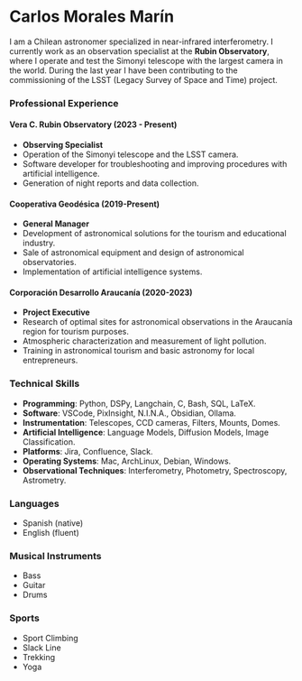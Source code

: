 # Carlos Morales Marín

I am a Chilean astronomer specialized in near-infrared interferometry. I currently work as an observation specialist at the **Rubin Observatory**, where I operate and test the Simonyi telescope with the largest camera in the world. During the last year I have been contributing to the commissioning of the LSST (Legacy Survey of Space and Time) project.

### Professional Experience

#### Vera C. Rubin Observatory (2023 - Present)
- **Observing Specialist**
- Operation of the Simonyi telescope and the LSST camera.
- Software developer for troubleshooting and improving procedures with artificial intelligence.
- Generation of night reports and data collection.

#### Cooperativa Geodésica (2019-Present)
- **General Manager**
- Development of astronomical solutions for the tourism and educational industry.
- Sale of astronomical equipment and design of astronomical observatories.
- Implementation of artificial intelligence systems.

#### Corporación Desarrollo Araucanía (2020-2023)
- **Project Executive**
- Research of optimal sites for astronomical observations in the Araucanía region for tourism purposes.
- Atmospheric characterization and measurement of light pollution.
- Training in astronomical tourism and basic astronomy for local entrepreneurs.

### Technical Skills

- **Programming**: Python, DSPy, Langchain, C, Bash, SQL, LaTeX.
- **Software**: VSCode, PixInsight, N.I.N.A., Obsidian, Ollama.
- **Instrumentation**: Telescopes, CCD cameras, Filters, Mounts, Domes.
- **Artificial Intelligence**: Language Models, Diffusion Models, Image Classification.
- **Platforms**: Jira, Confluence, Slack.
- **Operating Systems**: Mac, ArchLinux, Debian, Windows.
- **Observational Techniques**: Interferometry, Photometry, Spectroscopy, Astrometry.

### Languages
- Spanish (native)
- English (fluent)

### Musical Instruments
- Bass
- Guitar
- Drums

### Sports
- Sport Climbing
- Slack Line
- Trekking
- Yoga